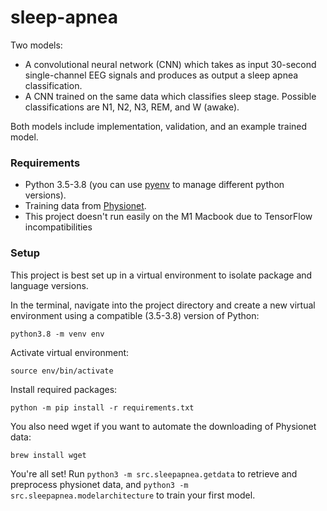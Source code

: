 # sleep-apnea

Two models:
- A convolutional neural network (CNN) which takes as input 30-second single-channel EEG signals and produces as output a sleep apnea classification.
- A CNN trained on the same data which classifies sleep stage. Possible classifications are N1, N2, N3, REM, and W (awake).

Both models include implementation, validation, and an example trained model.

### Requirements

- Python 3.5-3.8 (you can use [pyenv](https://github.com/pyenv/pyenv) to manage different python versions).
- Training data from [Physionet](https://physionet.org/content/slpdb/1.0.0/).
- This project doesn't run easily on the M1 Macbook due to TensorFlow incompatibilities

### Setup

This project is best set up in a virtual environment to isolate package and language versions.

In the terminal, navigate into the project directory and create a new virtual environment using a compatible (3.5-3.8) version of Python:

```
python3.8 -m venv env
```

Activate virtual environment:

```
source env/bin/activate
```

Install required packages:

```
python -m pip install -r requirements.txt
```

You also need wget if you want to automate the downloading of Physionet data:

```
brew install wget
```

You're all set! Run `python3 -m src.sleepapnea.getdata` to retrieve and preprocess physionet data, and `python3 -m src.sleepapnea.modelarchitecture` to train your first model.
